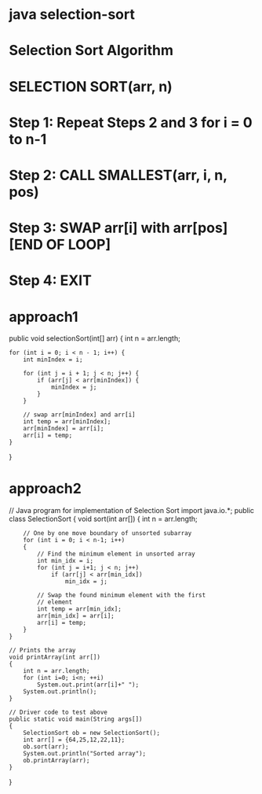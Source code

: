 # java selection-sort
# Selection Sort Algorithm
# SELECTION SORT(arr, n)  
# Step 1: Repeat Steps 2 and 3 for i = 0 to n-1  
# Step 2: CALL SMALLEST(arr, i, n, pos)  
# Step 3: SWAP arr[i] with arr[pos]  [END OF LOOP]  
# Step 4: EXIT  
# approach1
public void selectionSort(int[] arr) {
    int n = arr.length;

    for (int i = 0; i < n - 1; i++) {
        int minIndex = i;

        for (int j = i + 1; j < n; j++) {
            if (arr[j] < arr[minIndex]) {
                minIndex = j;
            }
        }

        // swap arr[minIndex] and arr[i]
        int temp = arr[minIndex];
        arr[minIndex] = arr[i];
        arr[i] = temp;
    }
}

# approach2
// Java program for implementation of Selection Sort 
import java.io.*; 
public class SelectionSort 
{ 
	void sort(int arr[]) 
	{ 
		int n = arr.length; 

		// One by one move boundary of unsorted subarray 
		for (int i = 0; i < n-1; i++) 
		{ 
			// Find the minimum element in unsorted array 
			int min_idx = i; 
			for (int j = i+1; j < n; j++) 
				if (arr[j] < arr[min_idx]) 
					min_idx = j; 

			// Swap the found minimum element with the first 
			// element 
			int temp = arr[min_idx]; 
			arr[min_idx] = arr[i]; 
			arr[i] = temp; 
		} 
	} 

	// Prints the array 
	void printArray(int arr[]) 
	{ 
		int n = arr.length; 
		for (int i=0; i<n; ++i) 
			System.out.print(arr[i]+" "); 
		System.out.println(); 
	} 

	// Driver code to test above 
	public static void main(String args[]) 
	{ 
		SelectionSort ob = new SelectionSort(); 
		int arr[] = {64,25,12,22,11}; 
		ob.sort(arr); 
		System.out.println("Sorted array"); 
		ob.printArray(arr); 
	} 
} 

